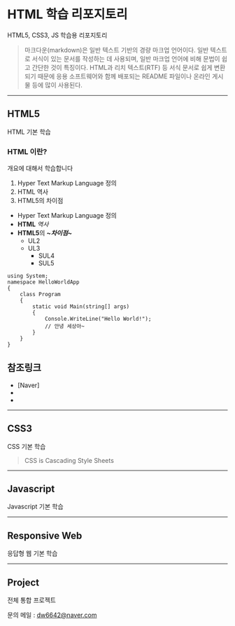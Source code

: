 # HTML 학습 리포지토리
HTML5, CSS3, JS 학습용 리포지토리
> 마크다운(markdown)은 일반 텍스트 기반의 경량 마크업 언어이다. 일반 텍스트로 서식이 있는 문서를 작성하는 데 사용되며, 일반 마크업 언어에 비해 문법이 쉽고 간단한 것이 특징이다. HTML과 리치 텍스트(RTF) 등 서식 문서로 쉽게 변환되기 때문에 응용 소프트웨어와 함께 배포되는 README 파일이나 온라인 게시물 등에 많이 사용된다. 

-----------------------------------

## HTML5
HTML 기본 학습

### HTML 이란?
개요에 대해서 학습합니다
1. Hyper Text Markup Language 정의
2. HTML 역사
3. HTML5의 차이점

- Hyper Text Markup Language 정의
- __HTML__ _역사_
- **HTML5**의 __~*차이점*~__
  - UL2
  - UL3
    - SUL4
    - SUL5

```
using System;
namespace HelloWorldApp
{
    class Program
    {
        static void Main(string[] args)
        {
            Console.WriteLine("Hello World!");
            // 안녕 세상아~
        }
    }
}
```

참조링크
------
- [Naver]
-
-
-----------------------------------

## CSS3
CSS 기본 학습
> CSS is Cascading Style Sheets 
-----------------------------------

## Javascript
Javascript 기본 학습

-----------------------------------

## Responsive Web
응답형 웹 기본 학습

-----------------------------------

## Project
전체 통합 프로젝트

문의 메일 : <dw6642@naver.com>
